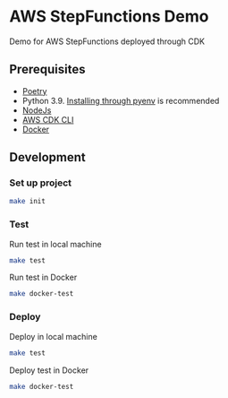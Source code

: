 # AWS StepFunctions Demo

Demo for AWS StepFunctions deployed through CDK

## Prerequisites
* [Poetry](https://python-poetry.org/docs/master/#installation)
* Python 3.9. [Installing through pyenv](https://github.com/pyenv/pyenv) is recommended
* [NodeJs](https://nodejs.org/en/)
* [AWS CDK CLI](https://docs.aws.amazon.com/cdk/latest/guide/cli.html)
* [Docker](https://docs.docker.com/get-docker/)

## Development
### Set up project
```bash
make init
```
### Test
Run test in local machine 
```bash
make test
```

Run test in Docker
```bash
make docker-test
```

### Deploy
Deploy in local machine 
```bash
make test
```

Deploy test in Docker
```bash
make docker-test
```
